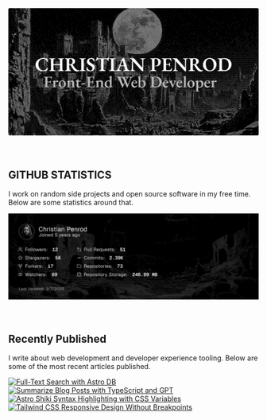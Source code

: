 
<picture>
  <source media="(prefers-color-scheme: dark)" srcset="assets/banner.dark.png?v=dcb6e2f4-032d-4abd-aa6b-908665369ade" width="843px" />
  <source media="(prefers-color-scheme: light)" srcset="assets/banner.light.png?v=dcb6e2f4-032d-4abd-aa6b-908665369ade" width="843px" />
  <img src="assets/banner.dark.png?v=dcb6e2f4-032d-4abd-aa6b-908665369ade" alt="Banner" width="843px" />
</picture>
<br />
<br />
<br />
<h2>GITHUB STATISTICS</h2>
<p>I work on random side projects and open source software in my free time. Below are some statistics around that.</p>
<picture>
  <source media="(prefers-color-scheme: dark)" srcset="assets/statistics.dark.png?v=dcb6e2f4-032d-4abd-aa6b-908665369ade" width="843px" />
  <source media="(prefers-color-scheme: light)" srcset="assets/statistics.light.png?v=dcb6e2f4-032d-4abd-aa6b-908665369ade" width="843px" />
  <img src="assets/statistics.dark.png?v=dcb6e2f4-032d-4abd-aa6b-908665369ade" alt="Github Statistics" width="843px" />
</picture>
<br />
<br />
<br />
<h2>Recently Published</h2>
<p>I write about web development and developer experience tooling. Below are some of the most recent articles published.</p>
<a href="https://christianpenrod.com/blog/full-text-search-with-astro-db"><img src="https://christianpenrod.com/blog/full-text-search-with-astro-db.png?v=dcb6e2f4-032d-4abd-aa6b-908665369ade" alt="Full-Text Search with Astro DB" width="421px" /></a>
<a href="https://christianpenrod.com/blog/summarize-blog-posts-with-typescript-and-gpt"><img src="https://christianpenrod.com/blog/summarize-blog-posts-with-typescript-and-gpt.png?v=dcb6e2f4-032d-4abd-aa6b-908665369ade" alt="Summarize Blog Posts with TypeScript and GPT" width="421px" /></a>
<a href="https://christianpenrod.com/blog/astro-shiki-syntax-highlighting-with-css-variables"><img src="https://christianpenrod.com/blog/astro-shiki-syntax-highlighting-with-css-variables.png?v=dcb6e2f4-032d-4abd-aa6b-908665369ade" alt="Astro Shiki Syntax Highlighting with CSS Variables" width="421px" /></a>
<a href="https://christianpenrod.com/blog/tailwindcss-responsive-design-without-breakpoints"><img src="https://christianpenrod.com/blog/tailwindcss-responsive-design-without-breakpoints.png?v=dcb6e2f4-032d-4abd-aa6b-908665369ade" alt="Tailwind CSS Responsive Design Without Breakpoints" width="421px" /></a>
